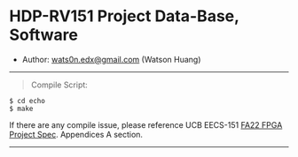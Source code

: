 # HDP-RV151 Project Data-Base, Software

* Author: wats0n.edx@gmail.com (Watson Huang)

------

> Compile Script:

```
$ cd echo
$ make
```

If there are any compile issue, please reference UCB EECS-151 [FA22 FPGA Project Spec](https://github.com/EECS150/fpga_project_skeleton_fa22/blob/master/spec/EECS151_FPGA_Project_Fa22.pdf). Appendices A section.

------